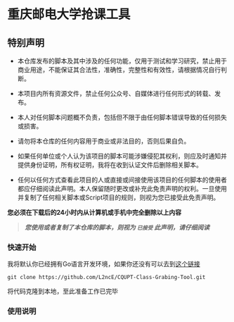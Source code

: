 # 重庆邮电大学抢课工具

## 特别声明

- 本仓库发布的脚本及其中涉及的任何功能，仅用于测试和学习研究，禁止用于商业用途，不能保证其合法性，准确性，完整性和有效性，请根据情况自行判断。

- 本项目内所有资源文件，禁止任何公众号、自媒体进行任何形式的转载、发布。

- 本人对任何脚本问题概不负责，包括但不限于由任何脚本错误导致的任何损失或损害。

- 请勿将本仓库的任何内容用于商业或非法目的，否则后果自负。

- 如果任何单位或个人认为该项目的脚本可能涉嫌侵犯其权利，则应及时通知并提供身份证明，所有权证明，我将在收到认证文件后删除相关脚本。

- 任何以任何方式查看此项目的人或直接或间接使用该项目的任何脚本的使用者都应仔细阅读此声明。本人保留随时更改或补充此免责声明的权利。一旦使用并复制了任何相关脚本或Script项目的规则，则视为您已接受此免责声明。

**您必须在下载后的24小时内从计算机或手机中完全删除以上内容**

> ***您使用或者复制了本仓库的脚本，则视为 `已接受` 此声明，请仔细阅读***

### 快速开始

我将默认你已经拥有Go语言开发环境，如果你还没有可以去到[这个链接](https://blog.csdn.net/weixin_44621343/article/details/117792504)

`git clone https://github.com/L2ncE/CQUPT-Class-Grabing-Tool.git`

将代码克隆到本地，至此准备工作已完毕

### 使用说明